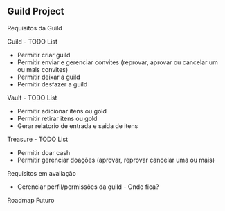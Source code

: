 ## Guild Project

Requisitos da Guild

Guild - TODO List

- Permitir criar guild
- Permitir enviar e gerenciar convites (reprovar, aprovar ou cancelar um ou mais convites)
- Permitir deixar a guild
- Permitir desfazer a guild

Vault - TODO List

- Permitir adicionar itens ou gold
- Permitir retirar itens ou gold
- Gerar relatorio de entrada e saida de itens

Treasure - TODO List

- Permitir doar cash
- Permitir gerenciar doações (aprovar, reprovar cancelar uma ou mais)

Requisitos em avaliação

- Gerenciar perfil/permissões da guild - Onde fica?

Roadmap Futuro
